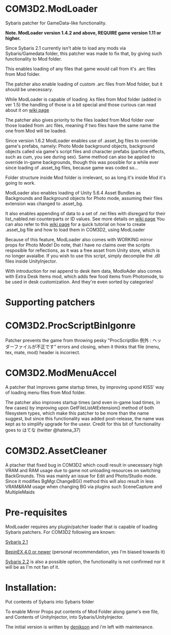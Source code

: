 # COM3D2.ModLoader
Sybaris patcher for GameData-like functionality.

**Note. ModLoader version 1.4.2 and above, REQUIRE game version 1.11 or higher.**

Since Sybaris 2.1 currently isn't able to load any mods via Sybaris/Gamedata folder, this patcher was made to fix that, by giving such functionality to Mod folder.

This enables loading of any files that game would call from it's .arc files from Mod folder.

The patcher also enable loading of custom .arc files from Mod folder, but it should be unecessary.

While ModLoader is capable of loading .ks files from Mod folder (added in ver 1.5) the handling of those is a bit special and those curious can read about it on [wiki page](https://github.com/Neerhom/COM3D2.ModLoader/wiki/Tech-behind-.arc-and-.ks-loading)

The patcher also gives priority to the files loaded from Mod folder over those loaded from .arc files, meaning if two files have the same name the one from Mod will be loaded.

Since version 1.6.2 ModLoader enables use of .asset_bg files to override game's prefabs, namely: Photo Mode background objects, background objects called via game's script files and character prefabs (particle effects, such as cum, you see during sex). Same method can also be applied to override in-game backgrounds, though this was possible for a while ever since loading of .asset_bg files, because game was coded so...

Folder structure inside Mod folder is irrelevant, so as long it's inside Mod it's going to work. 

ModLoader also enables loading of Unity 5.6.4 Asset Bundles as Backgrounds and Background objects for Photo mode, assuming their files extension was changed to .asset_bg.

It also enables appending of data to a set of .nei files with disregard for their list_nabled.nei counterparts or ID values.
See more details on [wiki page](https://github.com/Neerhom/COM3D2.ModLoader/wiki/.asset_bg-files-and-NEI-append)
You can also refer to this [wiki page](https://github.com/Neerhom/COM3D2.ModLoader/wiki/Creating-.asset_bg-files) for a quick tutorial on how to create .asset_bg file and how to load them in COM3D2, using ModLoader

Because of this feature, ModLoader also comes with WORKING mirror props for Photo Mode!
Do note, that I have no claims over the scripts resposible for reflections, as it was a free asset from Unity store, which is no longer avaialbe. If you wish to use this script, simply decomplie the .dll files inside UnityInjector.

With introduction for nei append to desk item data, ModloAder also comes with Extra Desk Items mod, which adds few food items from Photomode, to be used in desk customization. And they're even sorted by categories!

# Supporting patchers

# COM3D2.ProcScriptBinIgonre
Patcher prevents the game from throwing pesky "ProcScriptBin 例外 : ヘッダーファイルが不正です" errors and closing, when it thinks that file (menu, tex, mate, mod) header is incorrect.

# COM3D2.ModMenuAccel

A patcher that improves game startup times, by improving upond KISS' way of loading menu files from Mod folder.

The patcher also improves startup times (and even in-game load times, in few cases) by improving upon GetFileListAtExtension() method of both filesystem types, which make this patcher to be more than the name suggest, but since this functionality was added post-release, the name was kept as to simplify upgrade for the usesr. Credit for this bit of functionality goes to  はてな (twitter @hatena_37)

# COM3D2.AssetCleaner

A ptacher that fixed bug in COM3D2 which coudl result in unecessary high VRAM and RAM usage due to game not unloading resources on switching BackGrounds. This was mainly an issue for Edit and Photo/Studio mode. Since it modifies BgMgr.ChangeBG() method this will also result in less VRAM&RAM usage when changing BG via plugins such SceneCapture and MultipleMaids

# Pre-requisites
ModLoader requires any plugin/patcher loader that is capable of loading Sybaris patchers. 
For COM3D2 following are known:

[Sybaris 2.1](https://ux.getuploader.com/cm3d2_j/download/68)

[BepinEX 4.0 or newer](https://github.com/BepInEx/BepInEx) (personal recommendation, yes I'm biased towards it)

[Sybaris 2.2](https://ux.getuploader.com/cm3d2_j/download/154) is also a possible option, the functionality is not confirmed nor it will be as I'm not fan of it.


# Installation:

Put contents of Sybaris into Sybaris folder

To enable Mirror Props put contents of Mod Folder along game's exe file, and Contents of UnityInjector, into Sybaris/UnityInjector.

The initial version is written by [denikson](https://github.com/denikson) and i'm left with maintenance.

